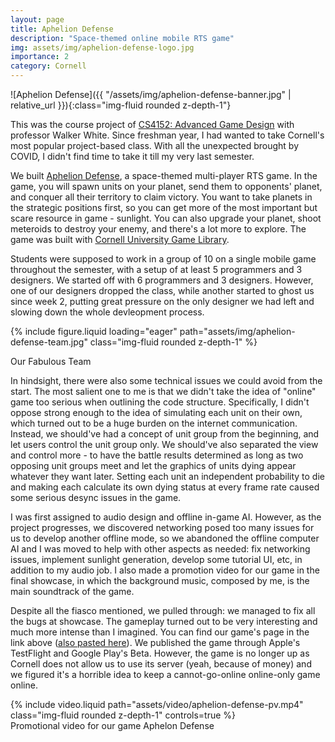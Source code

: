 ```yaml
---
layout: page
title: Aphelion Defense
description: "Space-themed online mobile RTS game"
img: assets/img/aphelion-defense-logo.jpg
importance: 2
category: Cornell
---
```


![Aphelion Defense]({{ "/assets/img/aphelion-defense-banner.jpg" | relative_url }}){:class="img-fluid rounded z-depth-1"}

This was the course project of [CS4152: Advanced Game Design](https://www.cs.cornell.edu/courses/cs5152/2023sp/) with professor Walker White. Since freshman year, I had wanted to take Cornell's most popular project-based class. With all the unexpected brought by COVID, I didn't find time to take it till my very last semester.

We built [Aphelion Defense](https://web.archive.org/web/20230620225349/https://gdiac.cs.cornell.edu/gdiac/showcase/gallery/apheliondefense/), a space-themed multi-player RTS game. In the game, you will spawn units on your planet, send them to opponents' planet, and conquer all their territory to claim victory. You want to take planets in the strategic positions first, so you can get more of the most important but scare resource in game - sunlight. You can also upgrade your planet, shoot meteroids to destroy your enemy, and there's a lot more to explore. The game was built with [Cornell University Game Library](https://www.cs.cornell.edu/courses/cs5152/2023sp/resources/engine/).

Students were supposed to work in a group of 10 on a single mobile game throughout the semester, with a setup of at least 5 programmers and 3 designers. We started off with 6 programmers and 3 designers. However, one of our designers dropped the class, while another started to ghost us since week 2, putting great pressure on the only designer we had left and slowing down the whole devleopment process.

{% include figure.liquid loading="eager" path="assets/img/aphelion-defense-team.jpg" class="img-fluid rounded z-depth-1" %}

<div class="caption">
    Our Fabulous Team
</div>

In hindsight, there were also some technical issues we could avoid from the start. The most salient one to me is that we didn't take the idea of "online" game too serious when outlining the code structure. Specifically, I didn't oppose strong enough to the idea of simulating each unit on their own, which turned out to be a huge burden on the internet communication. Instead, we should've had a concept of unit group from the beginning, and let users control the unit group only. We should've also separated the view and control more - to have the battle results determined as long as two opposing unit groups meet and let the graphics of units dying appear whatever they want later. Setting each unit an independent probability to die and making each calculate its own dying status at every frame rate caused some serious desync issues in the game.

I was first assigned to audio design and offline in-game AI. However, as the project progresses, we discovered networking posed too many issues for us to develop another offline mode, so we abandoned the offline computer AI and I was moved to help with other aspects as needed: fix networking issues, implement sunlight generation, develop some tutorial UI, etc, in addition to my audio job. I also made a promotion video for our game in the final showcase, in which the background music, composed by me, is the main soundtrack of the game.

Despite all the fiasco mentioned, we pulled through: we managed to fix all the bugs at showcase. The gameplay turned out to be very interesting and much more intense than I imagined. You can find our game's page in the link above ([also pasted here](https://web.archive.org/web/20230620225349/https://gdiac.cs.cornell.edu/gdiac/showcase/gallery/apheliondefense/)). We published the game through Apple's TestFlight and Google Play's Beta. However, the game is no longer up as Cornell does not allow us to use its server (yeah, because of money) and we figured it's a horrible idea to keep a cannot-go-online online-only game online.

<div class="row mt-3">
    <div class="col-sm mt-3 mt-md-0">
        {% include video.liquid path="assets/video/aphelion-defense-pv.mp4" class="img-fluid rounded z-depth-1" controls=true %}
    </div>
</div>
<div class="caption">
    Promotional video for our game Aphelon Defense
</div>
